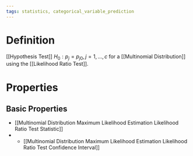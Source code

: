 ```yaml
---
tags: statistics, categorical_variable_prediction
---
```


# Definition

[[Hypothesis Test]] $H_0: p_j = p_{j0}, j = 1, \dots, c$ for a [[Multinomial Distribution]] using the [[Likelihood Ratio Test]].

# Properties
## Basic Properties
- [[Multinomial Distribution Maximum Likelihood Estimation Likelihood Ratio Test Statistic]]
- - [[Multinomial Distribution Maximum Likelihood Estimation Likelihood Ratio Test Confidence Interval]]